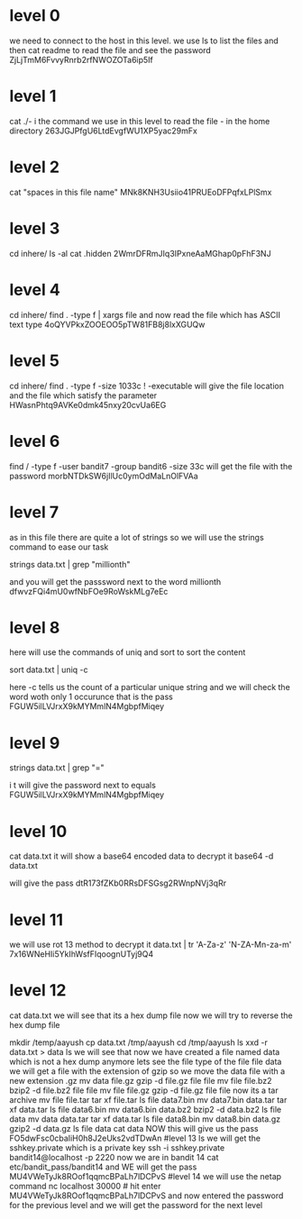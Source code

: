 # level 0
we need to connect to the host in this level.
we use ls to list the files
and then cat readme to read the file and see the password
ZjLjTmM6FvvyRnrb2rfNWOZOTa6ip5If

# level 1

cat ./- i the command we use in this level to read the file - in the home directory
263JGJPfgU6LtdEvgfWU1XP5yac29mFx

# level 2
cat "spaces in this file name"
MNk8KNH3Usiio41PRUEoDFPqfxLPlSmx
# level 3
 
cd inhere/
ls -al
cat .hidden
2WmrDFRmJIq3IPxneAaMGhap0pFhF3NJ
# level 4
cd inhere/
find . -type f | xargs file
 and now read the file which has ASCII text type
 4oQYVPkxZOOEOO5pTW81FB8j8lxXGUQw
# level 5 
cd inhere/
find . -type f -size 1033c ! -executable
will give the file location and the file which satisfy the parameter
HWasnPhtq9AVKe0dmk45nxy20cvUa6EG
# level 6
find / -type f -user bandit7 -group bandit6 -size 33c
 will get the file with the password
morbNTDkSW6jIlUc0ymOdMaLnOlFVAa

# level 7
as in this file there are quite a lot of strings so we will use the strings command to ease our task

strings data.txt | grep "millionth"

and you will get the passsword next to the word millionth
dfwvzFQi4mU0wfNbFOe9RoWskMLg7eEc
# level 8
 here will use the commands of uniq and sort to sort the content 

 sort data.txt | uniq -c

 here -c tells us the count of a particular unique string and we will check the word woth only 1 occurunce that is the pass
FGUW5ilLVJrxX9kMYMmlN4MgbpfMiqey
# level 9

 strings data.txt | grep "="

i t will give the password next to equals
FGUW5ilLVJrxX9kMYMmlN4MgbpfMiqey
# level 10
 cat data.txt 
 it will show a base64 encoded data to decrypt it
 base64 -d data.txt 
 
 will give the pass
 dtR173fZKb0RRsDFSGsg2RWnpNVj3qRr
# level 11
  we will use rot 13 method to decrypt it
  data.txt  | tr 'A-Za-z'  'N-ZA-Mn-za-m'
  7x16WNeHIi5YkIhWsfFIqoognUTyj9Q4
  
# level 12
cat data.txt
 we will see that its a hex dump file 
 now we will try to reverse the hex dump file

mkdir /temp/aayush 
cp data.txt /tmp/aayush
cd /tmp/aayush
ls
xxd -r data.txt > data
ls
 we will see that now we have created a file named data which is not a hex dump anymore  lets see the file type of the file
file data
we will get a file with the extension of gzip so we move the data file with a new extension .gz
mv data file.gz
gzip -d file.gz
file file
mv file file.bz2
bzip2 -d file.bz2
file file
mv file file.gz
gzip -d file.gz
file file
 now its a tar archive 
mv file file.tar
tar xf file.tar
ls
file data7.bin
mv data7.bin data.tar
tar xf data.tar
ls
file data6.bin
mv data6.bin data.bz2
bzip2 -d data.bz2
ls
file data
mv data data.tar
tar xf data.tar
ls
file data8.bin
mv data8.bin data.gz
gzip2 -d data.gz
ls
file data
cat data
 NOW this will give us the pass
 FO5dwFsc0cbaIiH0h8J2eUks2vdTDwAn
#level 13
ls 
 we will get the sshkey.private which is a private key
ssh -i sshkey.private bandit14@localhost -p 2220
 now we are in bandit 14 
cat etc/bandit_pass/bandit14
 and WE will get the pass
MU4VWeTyJk8ROof1qqmcBPaLh7lDCPvS
#level 14
we will use the netap command
nc localhost 30000 # hit enter
MU4VWeTyJk8ROof1qqmcBPaLh7lDCPvS
and now entered the password for the previous level
and we will get the password for the next level 
 
